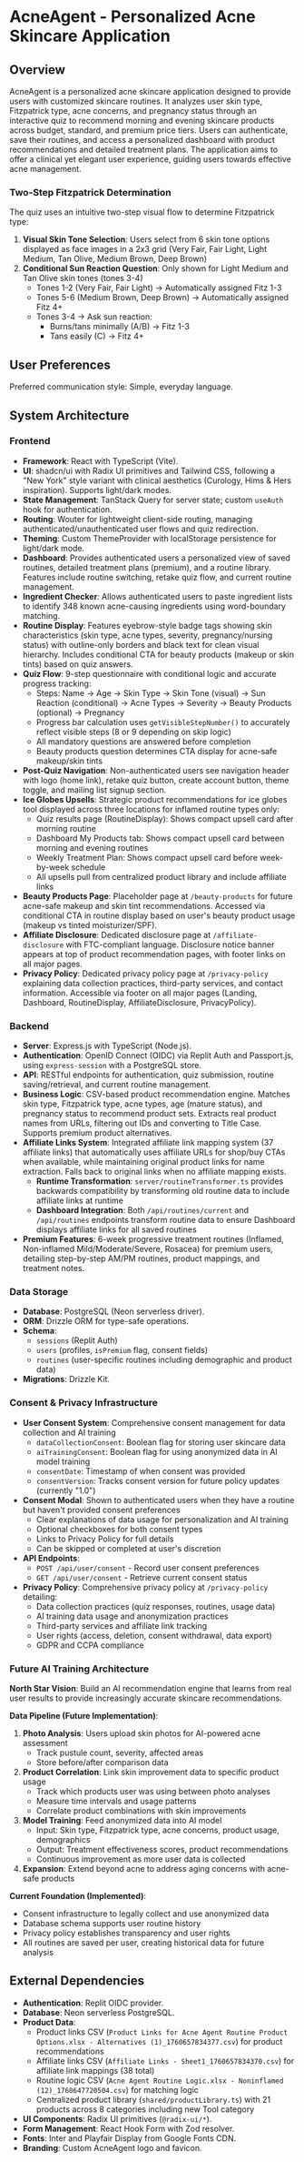 # AcneAgent - Personalized Acne Skincare Application

## Overview
AcneAgent is a personalized acne skincare application designed to provide users with customized skincare routines. It analyzes user skin type, Fitzpatrick type, acne concerns, and pregnancy status through an interactive quiz to recommend morning and evening skincare products across budget, standard, and premium price tiers. Users can authenticate, save their routines, and access a personalized dashboard with product recommendations and detailed treatment plans. The application aims to offer a clinical yet elegant user experience, guiding users towards effective acne management.

### Two-Step Fitzpatrick Determination
The quiz uses an intuitive two-step visual flow to determine Fitzpatrick type:
1. **Visual Skin Tone Selection**: Users select from 6 skin tone options displayed as face images in a 2x3 grid (Very Fair, Fair Light, Light Medium, Tan Olive, Medium Brown, Deep Brown)
2. **Conditional Sun Reaction Question**: Only shown for Light Medium and Tan Olive skin tones (tones 3-4)
   - Tones 1-2 (Very Fair, Fair Light) → Automatically assigned Fitz 1-3
   - Tones 5-6 (Medium Brown, Deep Brown) → Automatically assigned Fitz 4+
   - Tones 3-4 → Ask sun reaction:
     - Burns/tans minimally (A/B) → Fitz 1-3
     - Tans easily (C) → Fitz 4+

## User Preferences
Preferred communication style: Simple, everyday language.

## System Architecture

### Frontend
- **Framework**: React with TypeScript (Vite).
- **UI**: shadcn/ui with Radix UI primitives and Tailwind CSS, following a "New York" style variant with clinical aesthetics (Curology, Hims & Hers inspiration). Supports light/dark modes.
- **State Management**: TanStack Query for server state; custom `useAuth` hook for authentication.
- **Routing**: Wouter for lightweight client-side routing, managing authenticated/unauthenticated user flows and quiz redirection.
- **Theming**: Custom ThemeProvider with localStorage persistence for light/dark mode.
- **Dashboard**: Provides authenticated users a personalized view of saved routines, detailed treatment plans (premium), and a routine library. Features include routine switching, retake quiz flow, and current routine management.
- **Ingredient Checker**: Allows authenticated users to paste ingredient lists to identify 348 known acne-causing ingredients using word-boundary matching.
- **Routine Display**: Features eyebrow-style badge tags showing skin characteristics (skin type, acne types, severity, pregnancy/nursing status) with outline-only borders and black text for clean visual hierarchy. Includes conditional CTA for beauty products (makeup or skin tints) based on quiz answers.
- **Quiz Flow**: 9-step questionnaire with conditional logic and accurate progress tracking:
  - Steps: Name → Age → Skin Type → Skin Tone (visual) → Sun Reaction (conditional) → Acne Types → Severity → Beauty Products (optional) → Pregnancy
  - Progress bar calculation uses `getVisibleStepNumber()` to accurately reflect visible steps (8 or 9 depending on skip logic)
  - All mandatory questions are answered before completion
  - Beauty products question determines CTA display for acne-safe makeup/skin tints
- **Post-Quiz Navigation**: Non-authenticated users see navigation header with logo (home link), retake quiz button, create account button, theme toggle, and mailing list signup section.
- **Ice Globes Upsells**: Strategic product recommendations for ice globes tool displayed across three locations for inflamed routine types only:
  - Quiz results page (RoutineDisplay): Shows compact upsell card after morning routine
  - Dashboard My Products tab: Shows compact upsell card between morning and evening routines
  - Weekly Treatment Plan: Shows compact upsell card before week-by-week schedule
  - All upsells pull from centralized product library and include affiliate links
- **Beauty Products Page**: Placeholder page at `/beauty-products` for future acne-safe makeup and skin tint recommendations. Accessed via conditional CTA in routine display based on user's beauty product usage (makeup vs tinted moisturizer/SPF).
- **Affiliate Disclosure**: Dedicated disclosure page at `/affiliate-disclosure` with FTC-compliant language. Disclosure notice banner appears at top of product recommendation pages, with footer links on all major pages.
- **Privacy Policy**: Dedicated privacy policy page at `/privacy-policy` explaining data collection practices, third-party services, and contact information. Accessible via footer on all major pages (Landing, Dashboard, RoutineDisplay, AffiliateDisclosure, PrivacyPolicy).

### Backend
- **Server**: Express.js with TypeScript (Node.js).
- **Authentication**: OpenID Connect (OIDC) via Replit Auth and Passport.js, using `express-session` with a PostgreSQL store.
- **API**: RESTful endpoints for authentication, quiz submission, routine saving/retrieval, and current routine management.
- **Business Logic**: CSV-based product recommendation engine. Matches skin type, Fitzpatrick type, acne types, age (mature status), and pregnancy status to recommend product sets. Extracts real product names from URLs, filtering out IDs and converting to Title Case. Supports premium product alternatives.
- **Affiliate Links System**: Integrated affiliate link mapping system (37 affiliate links) that automatically uses affiliate URLs for shop/buy CTAs when available, while maintaining original product links for name extraction. Falls back to original links when no affiliate mapping exists.
  - **Runtime Transformation**: `server/routineTransformer.ts` provides backwards compatibility by transforming old routine data to include affiliate links at runtime
  - **Dashboard Integration**: Both `/api/routines/current` and `/api/routines` endpoints transform routine data to ensure Dashboard displays affiliate links for all saved routines
- **Premium Features**: 6-week progressive treatment routines (Inflamed, Non-inflamed Mild/Moderate/Severe, Rosacea) for premium users, detailing step-by-step AM/PM routines, product mappings, and treatment notes.

### Data Storage
- **Database**: PostgreSQL (Neon serverless driver).
- **ORM**: Drizzle ORM for type-safe operations.
- **Schema**: 
  - `sessions` (Replit Auth)
  - `users` (profiles, `isPremium` flag, consent fields)
  - `routines` (user-specific routines including demographic and product data)
- **Migrations**: Drizzle Kit.

### Consent & Privacy Infrastructure
- **User Consent System**: Comprehensive consent management for data collection and AI training
  - `dataCollectionConsent`: Boolean flag for storing user skincare data
  - `aiTrainingConsent`: Boolean flag for using anonymized data in AI model training
  - `consentDate`: Timestamp of when consent was provided
  - `consentVersion`: Tracks consent version for future policy updates (currently "1.0")
- **Consent Modal**: Shown to authenticated users when they have a routine but haven't provided consent preferences
  - Clear explanations of data usage for personalization and AI training
  - Optional checkboxes for both consent types
  - Links to Privacy Policy for full details
  - Can be skipped or completed at user's discretion
- **API Endpoints**: 
  - `POST /api/user/consent` - Record user consent preferences
  - `GET /api/user/consent` - Retrieve current consent status
- **Privacy Policy**: Comprehensive privacy policy at `/privacy-policy` detailing:
  - Data collection practices (quiz responses, routines, usage data)
  - AI training data usage and anonymization practices
  - Third-party services and affiliate link tracking
  - User rights (access, deletion, consent withdrawal, data export)
  - GDPR and CCPA compliance

### Future AI Training Architecture
**North Star Vision**: Build an AI recommendation engine that learns from real user results to provide increasingly accurate skincare recommendations.

**Data Pipeline (Future Implementation)**:
1. **Photo Analysis**: Users upload skin photos for AI-powered acne assessment
   - Track pustule count, severity, affected areas
   - Store before/after comparison data
2. **Product Correlation**: Link skin improvement data to specific product usage
   - Track which products user was using between photo analyses
   - Measure time intervals and usage patterns
   - Correlate product combinations with skin improvements
3. **Model Training**: Feed anonymized data into AI model
   - Input: Skin type, Fitzpatrick type, acne concerns, product usage, demographics
   - Output: Treatment effectiveness scores, product recommendations
   - Continuous improvement as more user data is collected
4. **Expansion**: Extend beyond acne to address aging concerns with acne-safe products

**Current Foundation (Implemented)**:
- Consent infrastructure to legally collect and use anonymized data
- Database schema supports user routine history
- Privacy policy establishes transparency and user rights
- All routines are saved per user, creating historical data for future analysis

## External Dependencies
- **Authentication**: Replit OIDC provider.
- **Database**: Neon serverless PostgreSQL.
- **Product Data**: 
  - Product links CSV (`Product Links for Acne Agent Routine Product Options.xlsx - Alternatives (1)_1760657834377.csv`) for product recommendations
  - Affiliate links CSV (`Affiliate Links - Sheet1_1760657834370.csv`) for affiliate link mappings (38 total)
  - Routine logic CSV (`Acne Agent Routine Logic.xlsx - Noninflamed (12)_1760647720504.csv`) for matching logic
  - Centralized product library (`shared/productLibrary.ts`) with 21 products across 8 categories including new Tool category
- **UI Components**: Radix UI primitives (`@radix-ui/*`).
- **Form Management**: React Hook Form with Zod resolver.
- **Fonts**: Inter and Playfair Display from Google Fonts CDN.
- **Branding**: Custom AcneAgent logo and favicon.